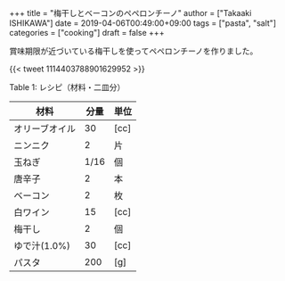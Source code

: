 +++
title = "梅干しとベーコンのペペロンチーノ"
author = ["Takaaki ISHIKAWA"]
date = 2019-04-06T00:49:00+09:00
tags = ["pasta", "salt"]
categories = ["cooking"]
draft = false
+++

賞味期限が近づいている梅干しを使ってペペロンチーノを作りました。

{{< tweet 1114403788901629952 >}}

<div class="table-caption">
  <span class="table-number">Table 1</span>:
  レシピ（材料・二皿分）
</div>

| 材料      | 分量 | 単位 |
|---------|----|----|
| オリーブオイル | 30   | [cc] |
| ニンニク  | 2    | 片   |
| 玉ねぎ    | 1/16 | 個   |
| 唐辛子    | 2    | 本   |
| ベーコン  | 2    | 枚   |
| 白ワイン  | 15   | [cc] |
| 梅干し    | 2    | 個   |
| ゆで汁(1.0%) | 30   | [cc] |
| パスタ    | 200  | [g]  |

